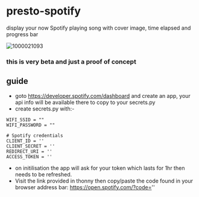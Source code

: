 # presto-spotify
display your now Spotify playing song with cover image, time elapsed and progress bar

![1000021093](https://github.com/user-attachments/assets/833cc663-48a5-45fb-b680-1c58ec532126)


### this is very beta and just a proof of concept

## guide
- goto https://developer.spotify.com/dashboard and create an app, your api info will be available there to copy to your secrets.py
- create secrets.py with:-
```
WIFI_SSID = ""
WIFI_PASSWORD = ""

# Spotify credentials
CLIENT_ID = ''
CLIENT_SECRET = ''
REDIRECT_URI = ''
ACCESS_TOKEN = ''
```
- on initilisation the app will ask for your token which lasts for 1hr then needs to be refreshed.
- Visit the link provided in thonny then copy/paste the code found in your browser address bar: https://open.spotify.com/?code=''
